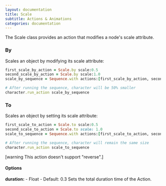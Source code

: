 ```yaml
---
layout: documentation
title: Scale
subtitle: Actions & Animations
categories: documentation
---
```


The Scale class provides an action that modifies a node's scale attribute.

### By
Scales an object by modifying its scale attribute:

```ruby
first_scale_by_action = Scale.by scale:0.5
second_scale_by_action = Scale.by scale:1.0
scale_by_sequence = Sequence.with actions:[first_scale_by_action, second_scale_by_action]

# After running the sequence, character will be 50% smaller
character.run_action scale_by_sequence
```

### To
Scales an object by setting its scale attribute:

```ruby
first_scale_to_action = Scale.to scale:0.5
second_scale_to_action = Scale.to scale: 1.0
scale_to_sequence = Sequence.with actions:[first_scale_to_action, second_scale_to_action]

# After running the sequence, character will remain the same size
character.run_action scale_to_sequence
```

[warning This action doesn't support "reverse".]

#### Options
**duration:** - Float - Default: 0.3
Sets the total duration time of the Action.